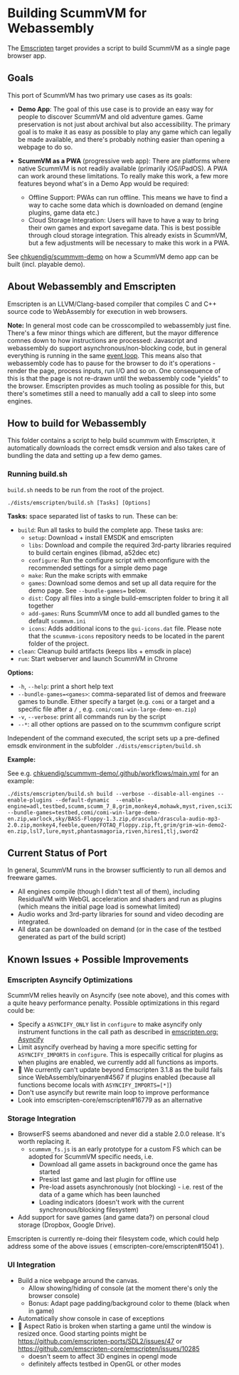
# Building ScummVM for Webassembly
The [Emscripten](https://emscripten.org/) target provides a script to build ScummVM as a single page browser app.

## Goals
This port of ScummVM has two primary use cases as its goals:

- **Demo App**: The goal of this use case is to provide an easy way for people to discover ScummVM and old adventure games. Game preservation is not just about archival but also accessibility. The primary goal is to make it as easy as possible to play any game which can legally be made available, and there's probably nothing easier than opening a webpage to do so.

- **ScummVM as a PWA** (progressive web app): There are platforms where native ScummVM is not readily available (primarily iOS/iPadOS). A PWA can work around these limitations. To really make this work, a few more features beyond what's in a Demo App would be required: 
  * Offline Support: PWAs can run offline. This means we have to find a way to cache some data which is downloaded on demand (engine plugins, game data etc.) 
  * Cloud Storage Integration: Users will have to have a way to bring their own games and export savegame data. This is best possible through cloud storage integration. This already exists in ScummVM, but a few adjustments will be necessary to make this work in a PWA.
  
See [chkuendig/scummvm-demo](http://github.com/chkuendig/scummvm-demo/) on how a ScummVM demo app can be built (incl. playable demo).
  
## About Webassembly and Emscripten
Emscripten is an LLVM/Clang-based compiler that compiles C and C++ source code to WebAssembly for execution in web browsers. 

**Note:** In general most code can be crosscompiled to webassembly just fine. There's a few minor things which are different, but the mayor difference comnes down to how instructions are processed: Javascript and webassembly do support asynchronous/non-blocking code, but in general everything is running in the same [event loop](https://developer.mozilla.org/en-US/docs/Web/JavaScript/EventLoop). This means also that webassembly code has to pause for the browser to do it's operations - render the page, process inputs, run I/O and so on. One consequence of this is that the page is not re-drawn until the webassembly code "yields" to the browser. Emscripten provides as much tooling as possible for this, but there's sometimes still a need to manually add a call to sleep into some engines.

## How to build for Webassembly
This folder contains a script to help build scummvm with Emscripten, it automatically downloads the correct emsdk version and also takes care of bundling the data and setting up a few demo games.

### Running build.sh

`build.sh` needs to be run from the root of the project. 
```Shell
./dists/emscripten/build.sh [Tasks] [Options]
```

**Tasks:** space separated list of tasks to run. These can be:  
* `build`: Run all tasks to build the complete app. These tasks are:
  *  `setup`: Download + install EMSDK and emscripten
  *  `libs`: Download and compile the required 3rd-party libraries required to build certain engines (libmad, a52dec etc)
  *   `configure`: Run the configure script with emconfigure with the recommended settings for a simple demo page 
  *   `make`: Run the make scripts with emmake
  *   `games`: Download some demos and set up all data require for the demo page. See `--bundle-games=` below.
  *   `dist`: Copy all files into a single build-emscripten folder to bring it all together
  *   `add-games`: Runs ScummVM once to add all bundled games to the default `scummvm.ini`
  *   `icons`: Adds additional icons to the `gui-icons.dat` file. Please note that the `scummvm-icons` repository needs to be located in the parent folder of the project.
* `clean`: Cleanup build artifacts (keeps libs + emsdk in place)
* `run`: Start webserver and launch ScummVM in Chrome  
  
**Options:**
*  `-h`, `--help`: print a short help text
*  `--bundle-games=<games>`: comma-separated list of demos and freeware games to bundle. Either specify a target (e.g. `comi` or a target and a specific file after a `/` , e.g. `comi/comi-win-large-demo-en.zip`)
*  `-v`, `--verbose`: print all commands run by the script
*  `--*`: all other options are passed on to the scummvm configure script

Independent of the command executed, the script sets up a pre-defined emsdk environment in the subfolder `./dists/emscripten/build.sh`

**Example:**

See e.g. [chkuendig/scummvm-demo/.github/workflows/main.yml](https://github.com/chkuendig/scummvm-demo/blob/main/.github/workflows/main.yml) for an example:
```
./dists/emscripten/build.sh build --verbose --disable-all-engines --enable-plugins --default-dynamic  --enable-engine=adl,testbed,scumm,scumm_7_8,grim,monkey4,mohawk,myst,riven,sci32,agos2,sword2,drascula,sky,lure,queen,testbed,director,stark --bundle-games=testbed,comi/comi-win-large-demo-en.zip,warlock,sky/BASS-Floppy-1.3.zip,drascula/drascula-audio-mp3-2.0.zip,monkey4,feeble,queen/FOTAQ_Floppy.zip,ft,grim/grim-win-demo2-en.zip,lsl7,lure,myst,phantasmagoria,riven,hires1,tlj,sword2
```

## Current Status of Port
In general, ScummVM runs in the browser sufficiently to run all demos and freeware games.

* All engines compile (though I didn't test all of them), including ResidualVM with WebGL acceleration and shaders and run as plugins (which means the initial page load is somewhat limited)
* Audio works and 3rd-party libraries for sound and video decoding are integrated.
* All data can be downloaded on demand (or in the case of the testbed generated as part of the build script)

## Known Issues + Possible Improvements

### Emscripten Asyncify Optimizations
ScummVM relies heavily on Asyncify (see note above), and this comes with a quite heavy performance penalty. Possible optimizations in this regard could be:
*   Specify a `ASYNCIFY_ONLY` list in `configure` to  make asyncify only instrument functions in the call path as described in [emscripten.org: Asyncify](https://emscripten.org/docs/porting/asyncify.html)
*   Limit asyncify overhead by having a more specific setting for `ASYNCIFY_IMPORTS` in `configure`. This is especailly critical for plugins as when plugins are enabled, we currently add all functions as imports. 
*   🐞 We currently can't update beyond Emscripten 3.1.8 as the build fails since WebAssembly/binaryen#4567  if plugins enabled (because all functions become locals with `ASYNCIFY_IMPORTS=[*]`)
*   Don't use asyncify but rewrite main loop to improve performance
*   Look into emscripten-core/emscripten#16779 as an alternative

### Storage Integration
*   BrowserFS seems abandoned and never did a stable 2.0.0 release. It's worth replacing it.  
    * `scummvm_fs.js` is an early prototype for a custom FS which can be adopted for ScummVM specific needs, i.e.
      * Download all game assets in background once the game has started
      * Presist last game and last plugin for offline use
      * Pre-load assets asynchronously (not blocking) - i.e. rest of the data of a game which has been launched
      * Loading indicators (doesn't work with the current synchronous/blocking filesystem)
*   Add support for save games (and game data?) on personal cloud storage (Dropbox, Google Drive).


Emscripten is currently re-doing their filesystem code, which could help address some of the above issues ( emscripten-core/emscripten#15041 ).

### UI Integration
*   Build a nice webpage around the canvas.
    *   Allow showing/hiding of console (at the moment there's only the browser console)
    *   Bonus: Adapt page padding/background color to theme (black when in game)
*   Automatically show console in case of exceptions
* 🐞 Aspect Ratio is broken when starting a game until the window is resized once. Good starting points might be  https://github.com/emscripten-ports/SDL2/issues/47 or https://github.com/emscripten-core/emscripten/issues/10285
    * doesn't seem to affect 3D engines in opengl mode
    * definitely affects testbed in OpenGL or other modes